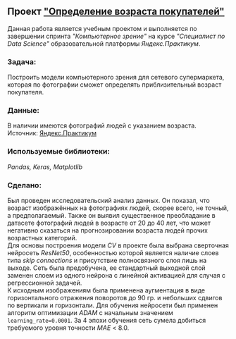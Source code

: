 ## Проект ["Определение возраста покупателей"](https://github.com/maresin/yandex_practicum/blob/main/Age%20Determination/faces_notebook.ipynb)
Данная работа является учебным проектом и выполняется по завершении спринта _"Компьютерное зрение"_ на курсе _"Специалист по Data Science"_ образовательной платформы _Яндекс.Практикум_.  
### Задача:  
Построить модели компьютерного зрения для сетевого супермаркета, которая по фотографии сможет определять приблизительный возраст покупателя.
### Данные:  
В наличии имеются фотографий людей с указанием возраста.  
Источник: [Яндекс.Практикум](https://practicum.yandex.ru/data-scientist/)
### Используемые библиотеки:  
*Pandas, Keras, Matplotlib*
### Сделано:
Был проведен исследовательский анализ данных. Он показал, что возраст изображённых на фотографиях людей, скорее всего, не точный, а предполагаемый. Также он выявил существенное преобладание в датасете фотографий людей в возрасте от 20 до 40 лет, что может негативно сказаться на прогнозировании возраста людей прочих возрастных категорий.  
Для основы построения модели _CV_ в проекте была выбрана сверточная нейросеть _ResNet50_, особенностью которой является наличие слоев типа _skip connections_ и присутствие полносвязного слоя лишь на выходе. Сеть была предобучена, ее стандартный выходной слой заменен слоем из одного нейрона с линейной активацией для случая с регрессионной задачей.  
К исходным изображениям была применена аугментация в виде горизонтального отражения поворотов до 90 гр. и небольших сдвигов по вертикали и горизонтали. Для обучения нейросети был применен алгоритм оптимизации _ADAM_ c начальным значением `learning_rate=0.0001`. За 4 эпохи обучения сеть сумела добиться требуемого уровня точности _MAE_ < 8.0.
